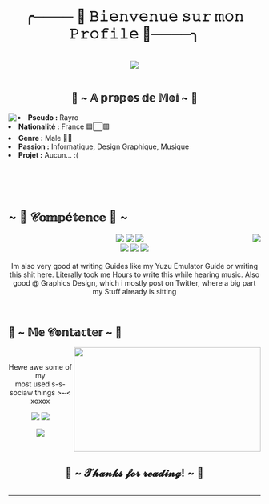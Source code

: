 <!DOCTYPE html>
<body>
<h1 align="center">╭──── 🎋 𝙱𝚒𝚎𝚗𝚟𝚎𝚗𝚞𝚎 𝚜𝚞𝚛 𝚖𝚘𝚗 𝙿𝚛𝚘𝚏𝚒𝚕𝚎 🎋────╮</h1>
<br>
<div align="center">
    <img src="https://i.pinimg.com/originals/bd/55/e2/bd55e2965a4c824554915c1b45707780.gif">
</div>
<br>
<div>
    <h2 align="center"> 🌴 ~ 𝔸 𝕡𝕣𝕠𝕡𝕠𝕤 𝕕𝕖 𝕄𝕠𝕚 ~ 🌴 </h2>
    <img src="https://i.pinimg.com/564x/dc/29/b4/dc29b4e07311a357103bc9dccb078941.jpg" align="left">
    <li>
        <b>Pseudo :</b> Rayro</li>
    <li>
        <b>Nationalité :</b> France 🟦⬜🟥
    </li>
    <li>
        <b>Genre :</b> Male 👨🏽
    </li>
    <li>
        <b>Passion :</b> Informatique, Design Graphique, Musique
    </li>
    <li>
        <b>Projet :</b> Aucun... :(
    </li>
    <br>
    <br>
    <br>
    <br>
</div>  
<div>
    <h2 align="left" style="font-size: 24px">                  ~ 📇 𝒞𝕠𝕞𝕡é𝕥𝕖𝕟𝕔𝕖 📇 ~</h2>
    <p>
        <img src="https://i.pinimg.com/originals/3e/e3/f5/3ee3f5ba5c7d0dc53fd5bb30c4021aaa.gif" align="right">
</div>
<div>
    <p align="center"><img src="https://img.shields.io/badge/adobe%20photoshop%20-%2331A8FF.svg?&style=for-the-badge&logo=adobe%20photoshop&logoColor=white"/> <img src="https://img.shields.io/badge/html5%20-%23E34F26.svg?&style=for-the-badge&logo=html5&logoColor=white"/> <img src="https://img.shields.io/badge/css3%20-%231572B6.svg?&style=for-the-badge&logo=css3&logoColor=white"/><br>
         <img src="https://img.shields.io/badge/node.js%20-%2343853D.svg?&style=for-the-badge&logo=node.js&logoColor=white"/> <img src="https://img.shields.io/badge/javascript%20-%23323330.svg?&style=for-the-badge&logo=javascript&logoColor=%23F7DF1E"/> <img src="https://img.shields.io/badge/git%20-%23F05033.svg?&style=for-the-badge&logo=git&logoColor=white"/> <br><br>
        Im also very good at writing Guides like my Yuzu Emulator Guide or writing this shit here. Literally took me Hours to write this while hearing music. Also good @ Graphics Design, which i mostly post on Twitter, where a big part my Stuff already is sitting
    </p>
    <br>
    <h2>                   📝 ~ 𝕄𝕖 𝒞𝕠𝕟𝕥𝕒𝕔𝕥𝕖𝕣 ~ 📝</h2>
    <img src="https://i.pinimg.com/564x/65/4c/eb/654ceb73f59389476d4410a722e222ff.jpg" align="right" width="373.5px" height="208.5px">
    <br>
    <p align="center">Hewe awe some of my <br>
        most used s-s-sociaw things >~< xoxox</p>
    <p align="center"><a href="https://twitter.com/PoolPartyAkali" target="_blank"><img src="https://img.shields.io/badge/MeQwQ%20-%231DA1F2.svg?&style=for-the-badge&logo=Twitter&logoColor=white"/></a> <a href="https://discord.me/cozythighs" target="_blank"><img src="https://img.shields.io/badge/CowzyThwighs%20-%237289DA.svg?&style=for-the-badge&logo=discord&logoColor=white"/></a></p>
    <p align="center">  <a href="https://twitch.tv/lillykali" target="_blank"><img src="https://img.shields.io/badge/AzawielDev%20-%239146FF.svg?&style=for-the-badge&logo=Twitch&logoColor=white"/></a></p>
</div>
<br>
    <div>
        <h2 align="center">💖 ~ 𝓣𝓱𝓪𝓷𝓴𝓼 𝓯𝓸𝓻 𝓻𝓮𝓪𝓭𝓲𝓷𝓰! ~ 💖</h2>
        <div align="center">
            <img src="">
        </div>
        <hr>
    </div>
</div>
</body>
